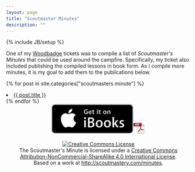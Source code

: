 ```yaml
---
layout: page
title: "Scoutmaster Minutes"
description: ""
---
```

{% include JB/setup %}

One of my [Woodbadge](http://www.woodbadge.org/Listings/current.php) tickets was to compile a list of _Scoutmaster's Minutes_ that could be used around the campfire. Specifically, my ticket also included publishing the compiled lessons in book form. As I compile more minutes, it is my goal to add them to the publications below.

{% for post in site.categories["scoutmasters minute"] %}
<li><a href="{{ BASE_PATH }}{{ post.url }}">{{ post.title }}</a></li>
{% endfor %}
<br />

<center><a href="assets/ScoutmastersMinute.iba"><img src="assets/Get_it_on_iBooks_Badge_US_1114.svg"></a><a href="assets/ScoutmastersMinute.pdf" class="AdobeBuffer"><img src="assets/pdficon_large.png"></a>
<br />
<br />
<a rel="license" href="http://creativecommons.org/licenses/by-nc-sa/4.0/"><img alt="Creative Commons License" style="border-width:0" src="https://i.creativecommons.org/l/by-nc-sa/4.0/88x31.png" /></a><br /><span xmlns:dct="http://purl.org/dc/terms/" property="dct:title">The Scoutmaster's Minute</span> is licensed under a <a rel="license" href="http://creativecommons.org/licenses/by-nc-sa/4.0/">Creative Commons Attribution-NonCommercial-ShareAlike 4.0 International License</a>.<br />Based on a work at <a xmlns:dct="http://purl.org/dc/terms/" href="http://scoutmastery.com/minutes" rel="dct:source">http://scoutmastery.com/minutes</a>.
</center>
